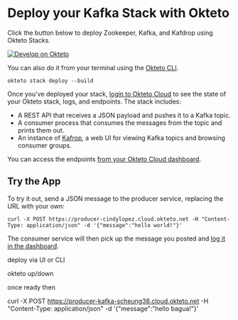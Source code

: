 # Deploy your Kafka Stack with Okteto

Click the button below to deploy Zookeeper, Kafka, and Kafdrop using Okteto Stacks.

[![Develop on Okteto](https://okteto.com/develop-okteto.svg)](https://cloud.okteto.com/deploy)

You can also do it from your terminal using the [Okteto CLI](https://github.com/okteto/okteto).

```
okteto stack deploy --build
```

Once you've deployed your stack, [login to Okteto Cloud](https://cloud.okteto.com) to see the state of your Okteto stack, logs, and endpoints. The stack includes:

- A REST API that receives a JSON payload and pushes it to a Kafka topic.
- A consumer process that consumes the messages from the topic and prints them out.  
- An instance of [Kafrop](https://github.com/obsidiandynamics/kafdrop), a web UI for viewing Kafka topics and browsing consumer groups. 

You can access the endpoints [from your Okteto Cloud dashboard](https://cloud.okteto.com).

## Try the App

To try it out, send a JSON message to the producer service, replacing the URL with your own:

```
curl -X POST https://producer-cindylopez.cloud.okteto.net -H "Content-Type: application/json" -d '{"message":"hello world!"}'
```

The consumer service will then pick up the message you posted and [log it in the dashboard](https://cloud.okteto.com).


deploy via UI or CLI

okteto up/down

once ready then 

curl -X POST https://producer-kafka-scheung38.cloud.okteto.net -H "Content-Type: application/json" -d '{"message":"hello bagua!"}'
